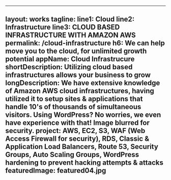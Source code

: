 ---


layout: works
tagline: 
line1: Cloud
line2: Infrastructure
line3: CLOUD BASED INFRASTRUCTURE WITH AMAZON AWS
permalink: /cloud-infrastructure
h6: We can help move you to the cloud, for unlimited growth potential
appName: Cloud Infrastrucure
shortDescription: Utilizing cloud based infrastructures allows your business to grow
longDescription: We have extensive knowledge of Amazon AWS cloud infrastructures, having utilized it to setup sites &amp; applications that handle 10's of thousands of simultaneous visitors. Using WordPress? No worries, we even have experience with that! Image blurred for security.
project: AWS, EC2, S3, WAF (Web Access Firewall for security), RDS, Classic &amp; Application Load Balancers, Route 53, Security Groups, Auto Scaling Groups, WordPress hardening to prevent hacking attempts &amp; attacks
featuredImage: featured04.jpg
---